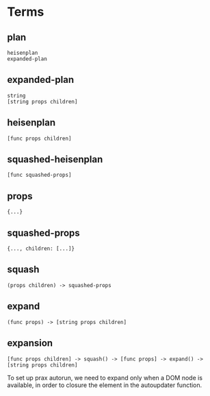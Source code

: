 # Terms

## plan

    heisenplan
    expanded-plan

## expanded-plan

    string
    [string props children]

## heisenplan

    [func props children]

## squashed-heisenplan

    [func squashed-props]

## props

    {...}

## squashed-props

    {..., children: [...]}

## squash

    (props children) -> squashed-props

## expand

    (func props) -> [string props children]

## expansion

    [func props children] -> squash() -> [func props] -> expand() -> [string props children]


To set up prax autorun, we need to expand only when a DOM node is available, in
order to closure the element in the autoupdater function.
